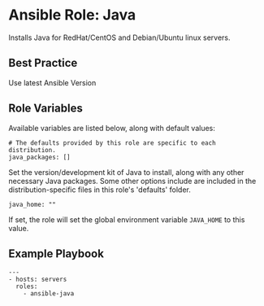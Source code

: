 # Ansible Role: Java

Installs Java for RedHat/CentOS and Debian/Ubuntu linux servers.

## Best Practice 

Use latest Ansible Version

## Role Variables

Available variables are listed below, along with default values:

    # The defaults provided by this role are specific to each distribution.
    java_packages: []

Set the version/development kit of Java to install, along with any other necessary Java packages. Some other options include are included in the distribution-specific files in this role's 'defaults' folder.

    java_home: ""

If set, the role will set the global environment variable `JAVA_HOME` to this value.

## Example Playbook

    ---
    - hosts: servers
      roles:
        - ansible-java
